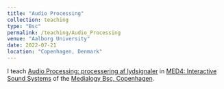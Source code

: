 ```yaml
---
title: "Audio Processing"
collection: teaching
type: "Bsc"
permalink: /teaching/Audio_Processing
venue: "Aalborg University"
date: 2022-07-21
location: "Copenhagen, Denmark"
---
```


I teach [Audio Processing: processering af lydsignaler](http://moduler.aau.dk/course/MSNMEDB4212C) in [MED4: Interactive Sound Systems](http://moduler.aau.dk/course/MSNMEDB4212C) of the [Medialogy Bsc, Copenhagen](https://www.aau.dk/uddannelser/bachelor/medialogi-kobenhavn).
